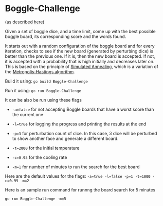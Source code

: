 # Boggle-Challenge
(as described [here](https://codegolf.stackexchange.com/questions/5654/best-scoring-boggle-board))

Given a set of boggle dice, and a time limit, come up with the best possible boggle board, its corresponding score and the words found.

It starts out with a random configuration of the boggle board and for every iteration, checks to see if the new board (generated by perturbing dice) is better than the previous one. If it is, then the new board is accepted. If not, it is accepted with a probability that is high initially and decreases later on. This is based on the principle of [Simulated Annealing](https://en.wikipedia.org/wiki/Simulated_annealing), which is a variation of the [Metropolis-Hastings algorithm](https://en.wikipedia.org/wiki/Metropolis–Hastings_algorithm).

Build it using: ```go build Boggle-Challenge```

Run it using: ```go run Boggle-Challenge```

It can be also be run using these flags

* ```-a=false``` for not accepting Boggle boards that have a worst score than the current one

* ```-l=true``` for logging the progress and printing the results at the end

* ```-p=3``` for perturbation count of dice. In this case, 3 dice will be perturbed to show another face and generate a different board.

* ```-t=2000``` for the initial temperature

* ```-c=0.95``` for the cooling rate

* ```-m=1``` for number of minutes to run the search for the best board

Here are the default values for the flags: ```-a=true -l=false -p=1 -t=1000 -c=0.99 -m=2```

Here is an sample run command for runnng the board search for 5 minutes

```go run Boggle-Challenge -m=5```
